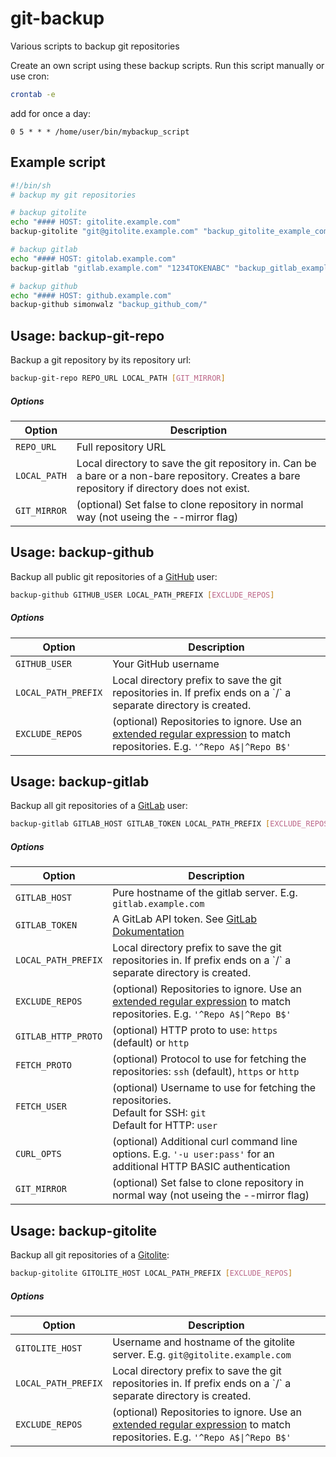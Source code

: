 # git-backup

Various scripts to backup git repositories

Create an own script using these backup scripts.
Run this script manually or use cron:

```sh
crontab -e
```
add for once a day:
```cron
0 5 * * * /home/user/bin/mybackup_script
```

## Example script


```sh
#!/bin/sh
# backup my git repositories

# backup gitolite
echo "#### HOST: gitolite.example.com"
backup-gitolite "git@gitolite.example.com" "backup_gitolite_example_com/"

# backup gitlab
echo "#### HOST: gitolab.example.com"
backup-gitlab "gitlab.example.com" "1234TOKENABC" "backup_gitlab_example_com/"

# backup github
echo "#### HOST: github.example.com"
backup-github simonwalz "backup_github_com/"
```

## Usage: backup-git-repo

Backup a git repository by its repository url:

```sh
backup-git-repo REPO_URL LOCAL_PATH [GIT_MIRROR]
```

##### Options
<table>
  <thead>
  <tr>
    <th>Option</th>
    <th>Description</th>
  </tr>
  </thead>
  <tbody>
  <tr>
    <td><code>REPO_URL</code></td>
    <td>Full repository URL</td>
  </tr>
  <tr>
    <td><code>LOCAL_PATH</code></td>
    <td>Local directory to save the git repository in. Can be a bare or a non-bare repository. Creates a bare repository if directory does not exist.</td>
  </tr>
  <tr>
    <td><code>GIT_MIRROR</code></td>
    <td>(optional) Set false to clone repository in normal way (not useing the --mirror flag)</td>
  </tr>
  </tbody>
</table>


## Usage: backup-github

Backup all public git repositories of a [GitHub](https://github.com) user:

```sh
backup-github GITHUB_USER LOCAL_PATH_PREFIX [EXCLUDE_REPOS]
```

##### Options

<table>
  <thead>
  <tr>
    <th>Option</th>
    <th>Description</th>
  </tr>
  </thead>
  <tbody>
  <tr>
    <td><code>GITHUB_USER</code></td>
    <td>Your GitHub username</td>
  </tr>
  <tr>
    <td><code>LOCAL_PATH_PREFIX</code></td>
    <td>Local directory prefix to save the git repositories in. If prefix ends on a `/` a separate directory is created.</td>
  </tr>
  <tr>
    <td><code>EXCLUDE_REPOS</code></td>
    <td>(optional) Repositories to ignore. Use an <a href="https://en.wikibooks.org/wiki/Regular_Expressions/POSIX-Extended_Regular_Expressions">extended regular expression</a> to match repositories. E.g. <code>'^Repo A$|^Repo B$'</td>
  </tr>
  </tbody>
</table>


## Usage: backup-gitlab

Backup all git repositories of a [GitLab](https://gitlab.com) user:

```sh
backup-gitlab GITLAB_HOST GITLAB_TOKEN LOCAL_PATH_PREFIX [EXCLUDE_REPOS] [GITLAB_HTTP_PROTO] [FETCH_PROTO] [GITLAB_USER] [CURL_OPTS] [GIT_MIRROR]
```

##### Options

<table>
  <thead>
  <tr>
    <th>Option</th>
    <th>Description</th>
  </tr>
  </thead>
  <tbody>
  <tr>
    <td><code>GITLAB_HOST</code></td>
    <td>Pure hostname of the gitlab server. E.g. <code>gitlab.example.com</code></td>
  </tr>
  <tr>
    <td><code>GITLAB_TOKEN</code></td>
    <td>A GitLab API token. See <a href="https://docs.gitlab.com/ee/user/profile/personal_access_tokens.html">GitLab Dokumentation</a></td>
  </tr>
  <tr>
    <td><code>LOCAL_PATH_PREFIX</code></td>
    <td>Local directory prefix to save the git repositories in. If prefix ends on a `/` a separate directory is created.</td>
  </tr>
  <tr>
    <td><code>EXCLUDE_REPOS</code></td>
    <td>(optional) Repositories to ignore. Use an <a href="https://en.wikibooks.org/wiki/Regular_Expressions/POSIX-Extended_Regular_Expressions">extended regular expression</a> to match repositories. E.g. <code>'^Repo A$|^Repo B$'</td>
  </tr>
  <tr>
    <td><code>GITLAB_HTTP_PROTO</code></td>
    <td>(optional) HTTP proto to use: <code>https</code> (default) or <code>http</code></td>
  </tr>
  <tr>
    <td><code>FETCH_PROTO</code></td>
    <td>(optional) Protocol to use for fetching the repositories: <code>ssh</code> (default), <code>https</code> or <code>http</code></td>
  </tr>
  <tr>
    <td><code>FETCH_USER</code></td>
    <td>(optional) Username to use for fetching the repositories.<br>Default for SSH: <code>git</code><br>Default for HTTP: <code>user</code></td>
  </tr>
  <tr>
    <td><code>CURL_OPTS</code></td>
    <td>(optional) Additional curl command line options. E.g. <code>'-u user:pass'</code> for an additional HTTP BASIC authentication</td>
  </tr>
  <tr>
    <td><code>GIT_MIRROR</code></td>
    <td>(optional) Set false to clone repository in normal way (not useing the --mirror flag)</td>
  </tr>
  </tbody>
</table>


## Usage: backup-gitolite


Backup all git repositories of a [Gitolite](http://gitolite.com):

```sh
backup-gitolite GITOLITE_HOST LOCAL_PATH_PREFIX [EXCLUDE_REPOS]
```

##### Options

<table>
  <thead>
  <tr>
    <th>Option</th>
    <th>Description</th>
  </tr>
  </thead>
  <tbody>
  <tr>
    <td><code>GITOLITE_HOST</code></td>
    <td>Username and hostname of the gitolite server. E.g. <code>git@gitolite.example.com</code></td>
  </tr>
  <tr>
    <td><code>LOCAL_PATH_PREFIX</code></td>
    <td>Local directory prefix to save the git repositories in. If prefix ends on a `/` a separate directory is created.</td>
  </tr>
  <tr>
    <td><code>EXCLUDE_REPOS</code></td>
    <td>(optional) Repositories to ignore. Use an <a href="https://en.wikibooks.org/wiki/Regular_Expressions/POSIX-Extended_Regular_Expressions">extended regular expression</a> to match repositories. E.g. <code>'^Repo A$|^Repo B$'</td>
  </tr>
  </tbody>
</table>

